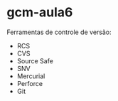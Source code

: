 # gcm-aula6

 Ferramentas de controle de versão:
 
 * RCS
 * CVS
 * Source Safe
 * SNV
 * Mercurial
 * Perforce
 * Git
